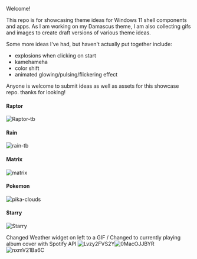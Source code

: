 Welcome!

This repo is for showcasing theme ideas for Windows 11 shell components and apps. 
As I am working on my Damascus theme, I am also collecting gifs and images to create draft versions of various theme ideas. 

Some more ideas I've had, but haven't actually put together include:

- explosions when clicking on start
- kamehameha
- color shift
- animated glowing/pulsing/flickering effect

Anyone is welcome to submit ideas as well as assets for this showcase repo.
thanks for looking!

#### Raptor
![Raptor-tb](https://github.com/bbmaster123/Themes-Showcase/assets/92948468/98fb75b9-9cb4-4647-a30f-40fc34e266fb)

#### Rain
![rain-tb](https://github.com/bbmaster123/Themes-Showcase/assets/92948468/ab2bd7bb-273a-40a5-82af-15ba34f5b0ce)

#### Matrix
![matrix](https://github.com/bbmaster123/Themes-Showcase/assets/92948468/e7ae06bb-79da-4f4b-b255-f4515f81d170)

#### Pokemon
![pika-clouds](https://github.com/bbmaster123/Themes-Showcase/assets/92948468/bbcc4641-4a49-4b7c-b935-bdc8fe053c4f)

#### Starry
![Starry](https://github.com/bbmaster123/Themes-Showcase/blob/main/Animated%20Taskbar%20Ideas/starry.gif?raw=true)

Changed Weather widget on left to a GIF / Changed to currently playing album cover with Spotify API
![Lvzy2FVS2Y](https://github.com/user-attachments/assets/526dcf7c-2bb5-408b-8e5c-5733ccfdaf01)![0MacOJJBYR](https://github.com/user-attachments/assets/bd12ad39-98f9-4c58-b587-4d597dba77f9)
![nxmV21Ba6C](https://github.com/user-attachments/assets/e99306ac-aede-4f15-9f10-dd2d25993470)
